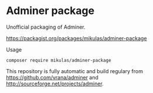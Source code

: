 Adminer package
===============

Unofficial packaging of Adminer.

https://packagist.org/packages/mikulas/adminer-package

Usage

```
composer require mikulas/adminer-package
```

This repository is fully automatic and build regulary from https://github.com/vrana/adminer and http://sourceforge.net/projects/adminer.
